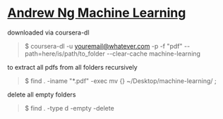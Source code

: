 # [Andrew Ng Machine Learning](https://www.coursera.org/learn/machine-learning/home/welcome)

downloaded via coursera-dl 

> $ coursera-dl -u <youremail@whatever.com> -p <yourcourserapassword> -f "pdf" --path=here/is/path/to_folder --clear-cache machine-learning
  
to extract all pdfs from all folders recursively
> $ find . -iname "*.pdf" -exec mv {} ~/Desktop/machine-learning/ \;

delete all empty folders
> $ find . -type d -empty -delete
